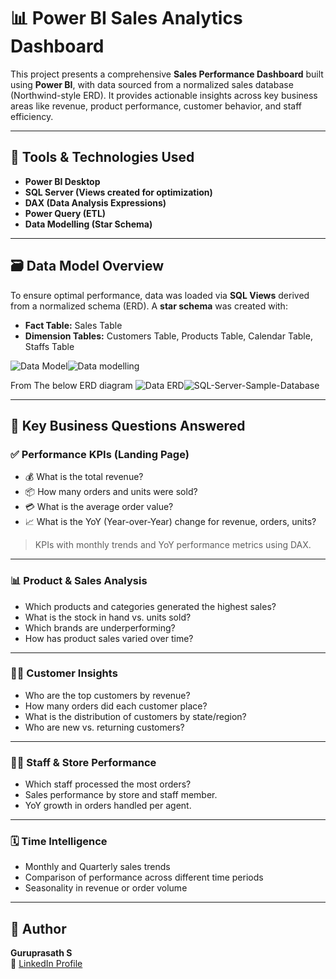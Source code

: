 # 📊 Power BI Sales Analytics Dashboard

This project presents a comprehensive **Sales Performance Dashboard** built using **Power BI**, with data sourced from a normalized sales database (Northwind-style ERD). It provides actionable insights across key business areas like revenue, product performance, customer behavior, and staff efficiency.

---

## 🔧 Tools & Technologies Used

- **Power BI Desktop**
- **SQL Server (Views created for optimization)**
- **DAX (Data Analysis Expressions)**
- **Power Query (ETL)**
- **Data Modelling (Star Schema)**

---

## 🗃️ Data Model Overview

To ensure optimal performance, data was loaded via **SQL Views** derived from a normalized schema (ERD). A **star schema** was created with:

- **Fact Table:** Sales Table  
- **Dimension Tables:** Customers Table, Products Table, Calendar Table, Staffs Table

![Data Model](./images/data-model.png)![Data modelling](https://github.com/user-attachments/assets/a9e13cf8-6712-4a2b-90d8-00f65dd5994a)


From The below ERD diagram 
![Data ERD](./images/data-ERD.png)![SQL-Server-Sample-Database](https://github.com/user-attachments/assets/9fa1c50d-7c72-4395-b8de-8491c62da626)

---

## 📌 Key Business Questions Answered

### ✅ Performance KPIs (Landing Page)

- 💰 What is the total revenue?
- 📦 How many orders and units were sold?
- 💳 What is the average order value?
- 📈 What is the YoY (Year-over-Year) change for revenue, orders, units?

> KPIs with monthly trends and YoY performance metrics using DAX.

---

### 📊 Product & Sales Analysis

- Which products and categories generated the highest sales?
- What is the stock in hand vs. units sold?
- Which brands are underperforming?
- How has product sales varied over time?

---

### 🧍‍♂️ Customer Insights

- Who are the top customers by revenue?
- How many orders did each customer place?
- What is the distribution of customers by state/region?
- Who are new vs. returning customers?

---

### 🧑‍💼 Staff & Store Performance

- Which staff processed the most orders?
- Sales performance by store and staff member.
- YoY growth in orders handled per agent.

---

### 🗓️ Time Intelligence

- Monthly and Quarterly sales trends
- Comparison of performance across different time periods
- Seasonality in revenue or order volume

---

## 👤 Author

**Guruprasath S**  
🔗 [LinkedIn Profile](https://www.linkedin.com/in/guru-prasath-sethuraman-49446b56/)

